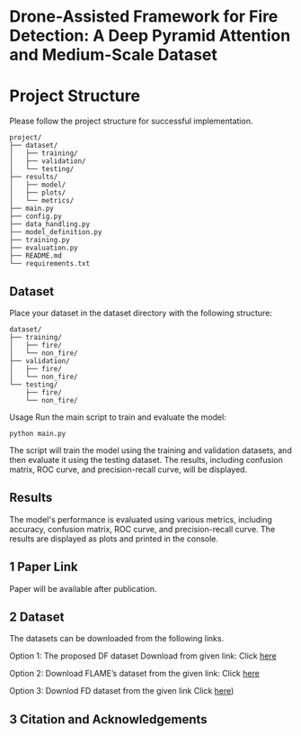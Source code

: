 # Drone-Assisted Framework for Fire Detection: A Deep Pyramid Attention and Medium-Scale Dataset

# Project Structure
Please follow the project structure for successful implementation. 
```
project/
├── dataset/
│   ├── training/
│   ├── validation/
│   └── testing/
├── results/
│   ├── model/
│   ├── plots/
│   └── metrics/
├── main.py
├── config.py
├── data_handling.py
├── model_definition.py
├── training.py
├── evaluation.py
├── README.md
└── requirements.txt
```

## Dataset
Place your dataset in the dataset directory with the following structure:
```
dataset/
├── training/
│   ├── fire/
│   └── non_fire/
├── validation/
│   ├── fire/
│   └── non_fire/
└── testing/
    ├── fire/
    └── non_fire/
```
Usage
Run the main script to train and evaluate the model:

```python main.py```

The script will train the model using the training and validation datasets, and then evaluate it using the testing dataset. The results, including confusion matrix, ROC curve, and precision-recall curve, will be displayed.
## Results
The model's performance is evaluated using various metrics, including accuracy, confusion matrix, ROC curve, and precision-recall curve. The results are displayed as plots and printed in the console.

## 1 Paper Link 
Paper will be available after publication.
## 2 Dataset
The datasets can be downloaded from the following links.

Option 1: The proposed DF dataset Download from given link: Click [here](https://github.com/SufyanDanish/DF-Dataset/edit/main/DF.html)

Option 2: Download FLAME’s dataset from the given link: Click [here](https://ieee-dataport.org/open-access/flame-dataset-aerial-imagery-pile-burn-detection-using-drones-uavs)

Option 3:  Downlod FD dataset from the given link Click [here](https://drive.google.com/drive/folders/14wGLPGCoJCPwfJY0PeK9tha64MqUF9iG?usp=sharing))

## 3 Citation and Acknowledgements
